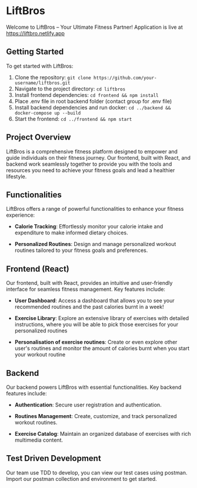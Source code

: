 # LiftBros

Welcome to LiftBros – Your Ultimate Fitness Partner!
Application is live at https://liftbro.netlify.app

## Getting Started

To get started with LiftBros:

1. Clone the repository: `git clone https://github.com/your-username/liftbros.git`
2. Navigate to the project directory: `cd liftbros`
3. Install frontend dependencies: `cd frontend && npm install`
4. Place .env file in root backend folder (contact group for .env file)
5. Install backend dependencies and run docker: `cd ../backend && docker-compose up --build`
6. Start the frontend: `cd ../frontend && npm start`

## Project Overview

LiftBros is a comprehensive fitness platform designed to empower and guide individuals on their fitness journey. Our frontend, built with React, and backend work seamlessly together to provide you with the tools and resources you need to achieve your fitness goals and lead a healthier lifestyle.

## Functionalities

LiftBros offers a range of powerful functionalities to enhance your fitness experience:

- **Calorie Tracking**: Effortlessly monitor your calorie intake and expenditure to make informed dietary choices.

- **Personalized Routines**: Design and manage personalized workout routines tailored to your fitness goals and preferences.

## Frontend (React)

Our frontend, built with React, provides an intuitive and user-friendly interface for seamless fitness management. Key features include:

- **User Dashboard**: Access a dashboard that allows you to see your recommended routines and the past calories burnt in a week!

- **Exercise Library**: Explore an extensive library of exercises with detailed instructions, where you will be able to pick those exercises for your personalized routines

- **Personalisation of exercise routines**: Create or even explore other user's routines and monitor the amount of calories burnt when you start your workout routine

## Backend

Our backend powers LiftBros with essential functionalities. Key backend features include:

- **Authentication**: Secure user registration and authentication.

- **Routines Management**: Create, customize, and track personalized workout routines.

- **Exercise Catalog**: Maintain an organized database of exercises with rich multimedia content.

## Test Driven Development

Our team use TDD to develop, you can view our test cases using postman. Import our postman collection and environment to get started.
